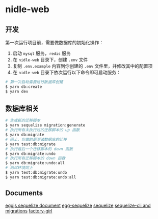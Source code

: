 # nidle-web

## 开发

第一次运行项目前，需要做数据库的初始化操作：

1. 启动 `mysql` 服务，`redis` 服务
2. 在 `nidle-web` 目录下，创建 `.env` 文件
3. 复制 `.env.example` 内容到你创建的 `.env` 文件里，并修改其中的配置项
4. 在 `nidle-web` 目录下依次运行以下命令即可启动服务：

```bash
# 第一次启动需要进行数据库创建
$ yarn db:create
$ yarn dev
```

## 数据库相关

```bash
# 生成新的迁移脚本
$ yarn sequelize migration:generate
# 执行所有未执行过的迁移脚本的 up 函数
$ yarn db:migrate
# 同上，但做的是测试数据库的迁移
$ yarn test:db:migrate
# 执行最后一个迁移脚本的 down 函数
$ yarn db:migrate:undo
# 执行所有迁移脚本的 down 函数
$ yarn db:migrate:undo:all
# 测试环境同上
$ yarn test:db:migrate:undo
$ yarn test:db:migrate:undo:all
```

## Documents

[eggjs sequelize document](https://eggjs.org/zh-cn/tutorials/mysql.html)
[egg-sequelize](https://github.com/eggjs/egg-sequelize)
[sequelize](http://docs.sequelizejs.com)
[sequelize-cli and migrations](http://docs.sequelizejs.com/manual/tutorial/migrations.html)
[factory-girl](https://github.com/aexmachina/factory-girl)
